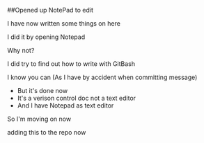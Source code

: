 
##Opened up NotePad to edit

I have now written some things on here

I did it by opening Notepad

Why not?

I did try to find out how to write with GitBash 

I know you can (As I have by accident when committing message)

* But it's done now
* It's a verison control doc not a text editor
* And I have Notepad as text editor

So I'm moving on now

adding this to the repo now
